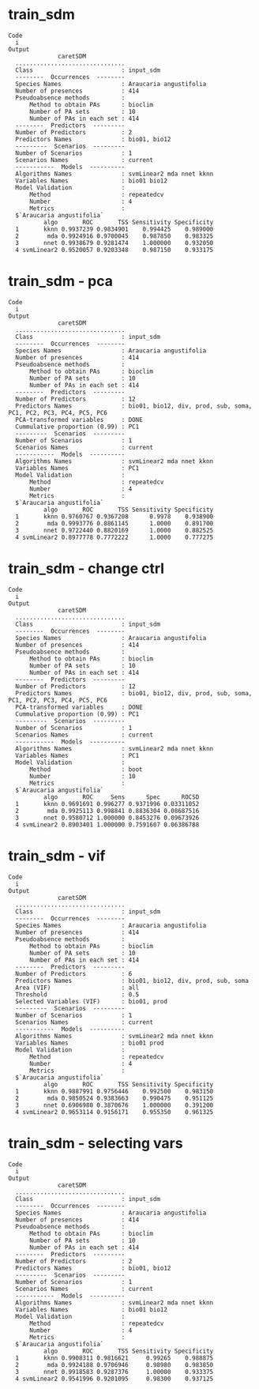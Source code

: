 # train_sdm

    Code
      i
    Output
                  caretSDM           
      ...............................
      Class                         : input_sdm
      --------  Occurrences  --------
      Species Names                 : Araucaria angustifolia 
      Number of presences           : 414 
      Pseudoabsence methods         :
          Method to obtain PAs      : bioclim 
          Number of PA sets         : 10 
          Number of PAs in each set : 414 
      --------  Predictors  ---------
      Number of Predictors          : 2 
      Predictors Names              : bio01, bio12 
      ---------  Scenarios  ---------
      Number of Scenarios           : 1 
      Scenarios Names               : current 
      -----------  Models  ----------
      Algorithms Names              : svmLinear2 mda nnet kknn 
      Variables Names               : bio01 bio12 
      Model Validation              :
          Method                    : repeatedcv 
          Number                    : 4 
          Metrics                   :
      $`Araucaria angustifolia`
              algo       ROC       TSS Sensitivity Specificity
      1       kknn 0.9937239 0.9834901    0.994425    0.989000
      2        mda 0.9924916 0.9700045    0.987850    0.983325
      3       nnet 0.9938679 0.9281474    1.000000    0.932050
      4 svmLinear2 0.9520057 0.9203348    0.987150    0.933175
      

# train_sdm - pca

    Code
      i
    Output
                  caretSDM           
      ...............................
      Class                         : input_sdm
      --------  Occurrences  --------
      Species Names                 : Araucaria angustifolia 
      Number of presences           : 414 
      Pseudoabsence methods         :
          Method to obtain PAs      : bioclim 
          Number of PA sets         : 10 
          Number of PAs in each set : 414 
      --------  Predictors  ---------
      Number of Predictors          : 12 
      Predictors Names              : bio01, bio12, div, prod, sub, soma, PC1, PC2, PC3, PC4, PC5, PC6 
      PCA-transformed variables     : DONE 
      Cummulative proportion (0.99) : PC1 
      ---------  Scenarios  ---------
      Number of Scenarios           : 1 
      Scenarios Names               : current 
      -----------  Models  ----------
      Algorithms Names              : svmLinear2 mda nnet kknn 
      Variables Names               : PC1 
      Model Validation              :
          Method                    : repeatedcv 
          Number                    : 4 
          Metrics                   :
      $`Araucaria angustifolia`
              algo       ROC       TSS Sensitivity Specificity
      1       kknn 0.9760767 0.9367208      0.9978    0.938900
      2        mda 0.9993776 0.8861145      1.0000    0.891700
      3       nnet 0.9722440 0.8820169      1.0000    0.882525
      4 svmLinear2 0.8977778 0.7772222      1.0000    0.777275
      

# train_sdm - change ctrl

    Code
      i
    Output
                  caretSDM           
      ...............................
      Class                         : input_sdm
      --------  Occurrences  --------
      Species Names                 : Araucaria angustifolia 
      Number of presences           : 414 
      Pseudoabsence methods         :
          Method to obtain PAs      : bioclim 
          Number of PA sets         : 10 
          Number of PAs in each set : 414 
      --------  Predictors  ---------
      Number of Predictors          : 12 
      Predictors Names              : bio01, bio12, div, prod, sub, soma, PC1, PC2, PC3, PC4, PC5, PC6 
      PCA-transformed variables     : DONE 
      Cummulative proportion (0.99) : PC1 
      ---------  Scenarios  ---------
      Number of Scenarios           : 1 
      Scenarios Names               : current 
      -----------  Models  ----------
      Algorithms Names              : svmLinear2 mda nnet kknn 
      Variables Names               : PC1 
      Model Validation              :
          Method                    : boot 
          Number                    : 10 
          Metrics                   :
      $`Araucaria angustifolia`
              algo       ROC     Sens      Spec      ROCSD
      1       kknn 0.9691691 0.996277 0.9371996 0.03311052
      2        mda 0.9925113 0.998841 0.8836304 0.08687516
      3       nnet 0.9580712 1.000000 0.8453276 0.09673926
      4 svmLinear2 0.8903401 1.000000 0.7591607 0.06386788
      

# train_sdm - vif

    Code
      i
    Output
                  caretSDM           
      ...............................
      Class                         : input_sdm
      --------  Occurrences  --------
      Species Names                 : Araucaria angustifolia 
      Number of presences           : 414 
      Pseudoabsence methods         :
          Method to obtain PAs      : bioclim 
          Number of PA sets         : 10 
          Number of PAs in each set : 414 
      --------  Predictors  ---------
      Number of Predictors          : 6 
      Predictors Names              : bio01, bio12, div, prod, sub, soma 
      Area (VIF)                    : all
      Threshold                     : 0.5
      Selected Variables (VIF)      : bio01, prod 
      ---------  Scenarios  ---------
      Number of Scenarios           : 1 
      Scenarios Names               : current 
      -----------  Models  ----------
      Algorithms Names              : svmLinear2 mda nnet kknn 
      Variables Names               : bio01 prod 
      Model Validation              :
          Method                    : repeatedcv 
          Number                    : 4 
          Metrics                   :
      $`Araucaria angustifolia`
              algo       ROC       TSS Sensitivity Specificity
      1       kknn 0.9887991 0.9756446    0.992500    0.983150
      2        mda 0.9850524 0.9383663    0.990475    0.951125
      3       nnet 0.6906980 0.3870676    1.000000    0.391200
      4 svmLinear2 0.9653114 0.9156171    0.955350    0.961325
      

# train_sdm - selecting vars

    Code
      i
    Output
                  caretSDM           
      ...............................
      Class                         : input_sdm
      --------  Occurrences  --------
      Species Names                 : Araucaria angustifolia 
      Number of presences           : 414 
      Pseudoabsence methods         :
          Method to obtain PAs      : bioclim 
          Number of PA sets         : 10 
          Number of PAs in each set : 414 
      --------  Predictors  ---------
      Number of Predictors          : 2 
      Predictors Names              : bio01, bio12 
      ---------  Scenarios  ---------
      Number of Scenarios           : 1 
      Scenarios Names               : current 
      -----------  Models  ----------
      Algorithms Names              : svmLinear2 mda nnet kknn 
      Variables Names               : bio01 bio12 
      Model Validation              :
          Method                    : repeatedcv 
          Number                    : 4 
          Metrics                   :
      $`Araucaria angustifolia`
              algo       ROC       TSS Sensitivity Specificity
      1       kknn 0.9908311 0.9816621     0.99265    0.988875
      2        mda 0.9924188 0.9706946     0.98980    0.983850
      3       nnet 0.9918583 0.9287376     1.00000    0.933375
      4 svmLinear2 0.9541996 0.9201095     0.98300    0.937125
      

